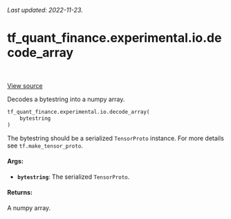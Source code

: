<!--
This file is generated by a tool. Do not edit directly.
For open-source contributions the docs will be updated automatically.
-->

*Last updated: 2022-11-23.*

<div itemscope itemtype="http://developers.google.com/ReferenceObject">
<meta itemprop="name" content="tf_quant_finance.experimental.io.decode_array" />
<meta itemprop="path" content="Stable" />
</div>

# tf_quant_finance.experimental.io.decode_array

<!-- Insert buttons and diff -->

<table class="tfo-notebook-buttons tfo-api" align="left">
</table>

<a target="_blank" href="https://github.com/google/tf-quant-finance/blob/master/tf_quant_finance/experimental/io.py">View source</a>



Decodes a bytestring into a numpy array.

```python
tf_quant_finance.experimental.io.decode_array(
    bytestring
)
```



<!-- Placeholder for "Used in" -->

The bytestring should be a serialized `TensorProto` instance. For more details
see `tf.make_tensor_proto`.

#### Args:


* <b>`bytestring`</b>: The serialized `TensorProto`.


#### Returns:

A numpy array.
